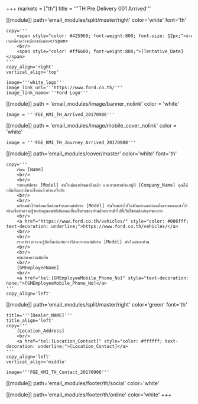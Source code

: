+++
markets = ["th"]
title = '''TH Pre Delivery 001 Arrived'''

[[module]]
path='email_modules/split/master/right'
color='white'
font='th'

	copy='''
		<span style="color: #425968; font-weight:800; font-size: 12px;">ช่วงเวลาที่คาดว่าจะมีการส่งมอบ</span>
		<br/>
		<span style="color: #ff6600; font-weight:800;">[Tentative_Date]</span>
	'''
	copy_align='right'
	vertical_align='top'

	image='''white_logo'''
	image_link_url='''https://www.ford.co.th/'''
	image_link_name='''Ford Logo'''

[[module]]
path = 'email_modules/image/banner_nolink'
color = 'white'

	image = '''FGE_KMI_TH_Arrived_20170906'''

[[module]]
path = 'email_modules/image/mobile_cover_nolink'
color = 'white'

	image = '''FGE_KMI_TH_Journey_Arrived_20170908'''

[[module]]
path='email_modules/cover/master'
color='white'
font='th'

	copy='''
		เรียน [Name]
		<br/>
		<br/>
		รถยนต์ฟอร์ด [Model] คันใหม่ของท่านมาถึงแล้ว และกำลังรอท่านอยู่ที่ [Company_Name] คุณได้กลิ่นสีและกลิ่นรถใหม่แล้วท่านหรือยัง
		<br/>
		<br/>
		เตรียมตัวให้พร้อมเพื่อต้อนรับรถยนต์ฟอร์ด [Model] คันใหม่เข้าไปในชีวิตท่านแต่ก่อนอื่นเราขอแนะนำให้ท่านเริ่มทำความรู้จักกับคุณสมบัติอันยอดเยี่ยมในรถของท่านด้วยการเข้าไปที่เว็บไซต์ผลิตภัณฑ์ของเรา
		<br/>
		<a href="https://www.ford.co.th/vehicles/" style="color: #006fff; text-decoration: underline;">https://www.ford.co.th/vehicles/</a>
		<br/>
		<br/>
		เราหวังว่าท่านจะรู้สึกตื่นเต้นกับการได้พบรถยนต์ฟอร์ด [Model] คันใหม่ของท่าน
		<br/>
		<br/>
		ขอแสดงความนับถือ
		<br/>
		[GMEmployeeName]
		<br/>
		<a href="tel:[GMEmployeeMobile_Phone_No]" style="text-decoration: none;">[GMEmployeeMobile_Phone_No]</a>
	'''
	copy_align='left'

[[module]]
path='email_modules/split/master/right'
color='green'
font='th'

	title='''[Dealer_NAME]'''
	title_align='left'
	copy='''
		[Location_Address]
		<br/>
		<a href="tel:[Location_Contact]" style="color: #ffffff; text-decoration: underline;">[Location_Contact]</a>
	'''
	copy_align='left'
	vertical_align='middle'

	image='''FGE_KMI_TH_Contact_20170906'''

[[module]]
path='email_modules/footer/th/social'
color='white'

[[module]]
path='email_modules/footer/th/online'
color='white'
+++